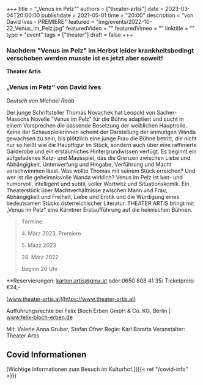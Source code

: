 +++
title = "„Venus im Pelz“"
authors = ["theater-artis"]
date = 2023-03-04T20:00:00
publishdate = 2021-05-01
time = "20:00"
description = "von David Ives - PREMIERE"
featured = "img/events/2022-10-22_Venus_im_Pelz.jpg"
featuredVideo = ""
featuredVimeo = ""
linktitle = ""
type = "event"
tags = ["theater"]
draft = false
+++

### Nachdem "Venus im Pelz" im Herbst leider krankheitsbedingt verschoben werden musste ist es jetzt aber soweit! 


**Theater Artis**

### „Venus im Pelz“ von David Ives
*Deutsch von Michael Raab*

Der junge Schriftsteller Thomas Novachek hat Leopold von Sacher-Masochs Novelle "Venus im Pelz" für die Bühne adaptiert und sucht in einem Vorsprechen die passende Besetzung der weiblichen Hauptrolle. Keine der Schauspielerinnen scheint der Darstellung der anmutigen Wanda gewachsen zu sein, bis plötzlich eine junge Frau die Bühne betritt, die nicht nur so heißt wie die Hauptfigur im Stück, sondern auch über eine raffinierte Garderobe und ein erstaunliches Hintergrundwissen verfügt. Es beginnt ein aufgeladenes Katz- und Mausspiel, das die Grenzen zwischen Liebe und Abhängigkeit, Unterwerfung und Hingabe, Verführung und Macht verschwimmen lässt. Was wollte Thomas mit seinem Stück erreichen? Und wer ist die geheimnisvolle Wanda wirklich?
Venus im Pelz ist lust- und humorvoll, intelligent und subtil, voller Wortwitz und Situationskomik. Ein Theaterstück über Machtverhältnisse zwischen Mann und Frau, Abhängigkeit und Freiheit, Liebe und Erotik und die Würdigung eines bedeutsamen Stücks österreichischer Literatur.
THEATER ARTIS bringt mit „Venus im Pelz“ eine Kärntner Erstaufführung auf die heimischen Bühnen.

>Termine:
>
> 4\. März 2023, Premiere
>
> 5\. Mäzz 2023
>
> 24\. März 2022
>
> Beginn 20 Uhr

**Reservierungen: karten.artis@gmx.at oder 0650 808 41 35/ Ticketpreis: €24,-

[www.theater-artis.at](https://www.theater-artis.at)


Aufführungsrechte bei Felix Bloch Erben GmbH & Co. KG, Berlin | www.felix-bloch-erben.de

Mit: Valerie Anna Gruber, Stefan Ofner
Regie: Karl Baratta
Veranstalter: Theater Artis






## Covid Informationen

[Wichtige Informationen zum Besuch im Kulturhof.]({{< ref "/covid-info" >}})
